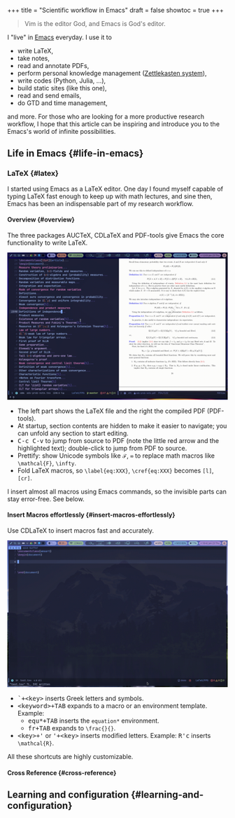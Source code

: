 +++
title = "Scientific workflow in Emacs"
draft = false
showtoc = true
+++

> Vim is the editor God, and Emacs is God's editor.

I "live" in [Emacs](https://www.gnu.org/software/emacs/) everyday. I use it to

-   write LaTeX,
-   take notes,
-   read and annotate PDFs,
-   perform personal knowledge management ([Zettlekasten system](https://en.wikipedia.org/wiki/Zettelkasten)),
-   write codes (Python, Julia, ...),
-   build static sites (like this one),
-   read and send emails,
-   do GTD and time management,

and more.
For those who are looking for a more productive research workflow,
I hope that this article can be inspiring and introduce you to the Emacs's world of infinite possibilities.


## Life in Emacs {#life-in-emacs}


### LaTeX {#latex}

I started using Emacs as a LaTeX editor. One day I found myself capable of typing LaTeX fast enough to keep up with math lectures, and sine then, Emacs has been an indispensable part of my research workflow.


#### Overview {#overview}

The three packages AUCTeX, CDLaTeX and PDF-tools give Emacs the core functionality to write LaTeX.

![LaTeX](./LaTeX.gif)

-   The left part shows the LaTeX file and the right the compiled PDF (PDF-tools).
-   At startup, section contents are hidden to make it easier to navigate; you can unfold any section to start editing.
-   <kbd>C-c C-v</kbd> to jump from source to PDF (note the little red arrow and the highlighted text); double-click to jump from PDF to source.
-   Prettify: show Unicode symbols like `ℱ`, `∞` to replace math macros like `\mathcal{F}`, `\infty`.
-   Fold LaTeX macros, so `\label{eq:XXX}`, `\cref{eq:XXX}` becomes `[l]`, `[cr]`.

I insert almost all macros using Emacs commands, so the invisible parts can stay error-free. See below.


#### Insert Macros effortlessly {#insert-macros-effortlessly}

Use CDLaTeX to insert macros fast and accurately.

![CDLaTeX](./CDLaTeX.gif)

-   <kbd>\`+&lt;key&gt;</kbd> inserts Greek letters and symbols.
-   <kbd>&lt;keyword&gt;+TAB</kbd> expands to a macro or an environment template. Example:
    -   <kbd>equ*+TAB</kbd> inserts the `equation*` environment.
    -   <kbd>fr+TAB</kbd> expands to `\frac{}{}`.
-   <kbd>&lt;key&gt;+'</kbd> or <kbd>'+&lt;key&gt;</kbd> inserts modified letters. Example: <kbd>R'c</kbd> inserts `\mathcal{R}`.

All these shortcuts are highly customizable.


#### Cross Reference {#cross-reference}


## Learning and configuration {#learning-and-configuration}
